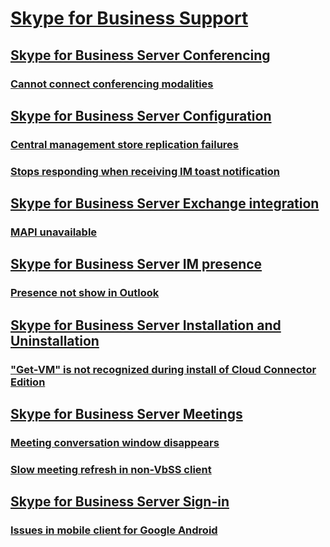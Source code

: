 # [Skype for Business Support](../skypeforbusiness-server.md)

## [Skype for Business Server Conferencing](../server-conferencing/index.md)
### [Cannot connect conferencing modalities](../server-conferencing/cannot-connect-conferencing-modalities.md)

## [Skype for Business Server Configuration](../server-configuration/index.md)
### [Central management store replication failures](../server-configuration/central-management-store-replication-failures.md)
### [Stops responding when receiving IM toast notification](../server-miscellaneous/not-responding-when-receive-toast-notification.md)

## [Skype for Business Server Exchange integration](../server-exchange-integration/index.md)
### [MAPI unavailable](../server-exchange-integration/mapi-unavailable.md)

## [Skype for Business Server IM presence](../server-im-presence/index.md)
### [Presence not show in Outlook](../server-im-presence/presence-not-show-in-outlook.md)

## [Skype for Business Server Installation and Uninstallation](../server-install-or-uninstall/index.md)
### ["Get-VM" is not recognized during install of Cloud Connector Edition](../server-install-or-uninstall/get-vm-not-recognized-during-install-cloud-connector.md)

## [Skype for Business Server Meetings](../server-meetings/index.md)
### [Meeting conversation window disappears](../server-meeting/meeting-conversation-windows-disappers.md)
### [Slow meeting refresh in non-VbSS client](../server-meeting/slow-meeting-refresh-in-non-vbss-client.md)

## [Skype for Business Server Sign-in](../server-sign-in/index.md)
### [Issues in mobile client for Google Android](../server-sign-in/issues-in-mobile-client-for-android.md)